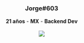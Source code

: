 <div align="center">
  <h3>Jorge#603</h3>
  <strong>21 años</strong> - <strong>MX</strong> - <strong>Backend Dev</strong>
  <br />
  <br />

  <a href="https://discord.com/users/917804384597970956">
  <img src="https://lanyard.cnrad.dev/api/917804384597970956?bg=0c0d0d&showDisplayName=true&hideActivity=whenNotUsed">
  </a>

</div>
